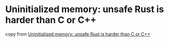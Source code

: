 # Uninitialized memory: unsafe Rust is harder than C or C++
copy from [Uninitialized memory: unsafe Rust is harder than C or C++](https://www.p99conf.io/2022/09/07/uninitialized-memory-unsafe-rust-is-too-hard/)
